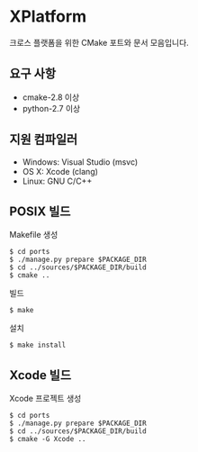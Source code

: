 XPlatform
=========

크로스 플랫폼을 위한 CMake 포트와 문서 모음입니다. 


요구 사항
---------
* cmake-2.8 이상
* python-2.7 이상


지원 컴파일러
-------------
* Windows: Visual Studio (msvc)
* OS X: Xcode (clang)
* Linux: GNU C/C++


POSIX 빌드
----------

Makefile 생성

    $ cd ports
    $ ./manage.py prepare $PACKAGE_DIR
    $ cd ../sources/$PACKAGE_DIR/build
    $ cmake ..

빌드 

    $ make

설치

    $ make install


Xcode 빌드
----------

Xcode 프로젝트 생성

    $ cd ports
    $ ./manage.py prepare $PACKAGE_DIR
    $ cd ../sources/$PACKAGE_DIR/build
    $ cmake -G Xcode ..
    


